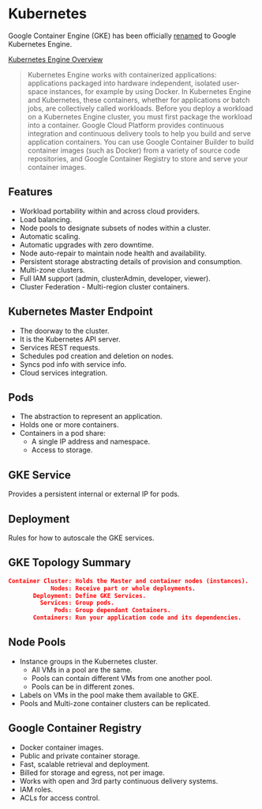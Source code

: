 # Kubernetes

Google Container Engine (GKE) has been officially [renamed](https://cloudplatform.googleblog.com/2017/11/introducing-Certified-Kubernetes-and-Google-Kubernetes-Engine.html) to Google Kubernetes Engine.

[Kubernetes Engine Overview](https://cloud.google.com/kubernetes-engine/docs/concepts/kubernetes-engine-overview)

> Kubernetes Engine works with containerized applications: applications packaged into hardware independent, isolated user-space instances, for example by using Docker. In Kubernetes Engine and Kubernetes, these containers, whether for applications or batch jobs, are collectively called workloads. Before you deploy a workload on a Kubernetes Engine cluster, you must first package the workload into a container.
> Google Cloud Platform provides continuous integration and continuous delivery tools to help you build and serve application containers. You can use Google Container Builder to build container images (such as Docker) from a variety of source code repositories, and Google Container Registry to store and serve your container images.

## Features

* Workload portability within and across cloud providers.
* Load balancing.
* Node pools to designate subsets of nodes within a cluster.
* Automatic scaling.
* Automatic upgrades with zero downtime.
* Node auto-repair to maintain node health and availability.
* Persistent storage abstracting details of provision and consumption.
* Multi-zone clusters.
* Full IAM support (admin, clusterAdmin, developer, viewer).
* Cluster Federation - Multi-region cluster containers.

## Kubernetes Master Endpoint

* The doorway to the cluster.
* It is the Kubernetes API server.
* Services REST requests.
* Schedules pod creation and deletion on nodes.
* Syncs pod info with service info.
* Cloud services integration.

## Pods

* The abstraction to represent an application.
* Holds one or more containers.
* Containers in a pod share:
  * A single IP address and namespace.
  * Access to storage.

## GKE Service

Provides a persistent internal or external IP for pods.

## Deployment

Rules for how to autoscale the GKE services.

## GKE Topology Summary

```json
Container Cluster: Holds the Master and container nodes (instances).
            Nodes: Receive part or whole deployments.
       Deployment: Define GKE Services.
         Services: Group pods.
             Pods: Group dependant Containers.
       Containers: Run your application code and its dependencies.
```

## Node Pools

* Instance groups in the Kubernetes cluster.
  * All VMs in a pool are the same.
  * Pools can contain different VMs from one another pool.
  * Pools can be in different zones.
* Labels on VMs in the pool make them available to GKE.
* Pools and Multi-zone container clusters can be replicated.

## Google Container Registry

* Docker container images.
* Public and private container storage.
* Fast, scalable retrieval and deployment.
* Billed for storage and egress, not per image.
* Works with open and 3rd party continuous delivery systems.
* IAM roles.
* ACLs for access control.

